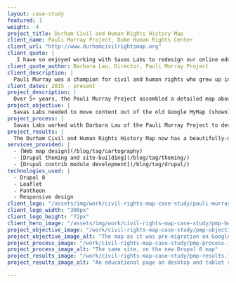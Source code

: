 ```yaml
---
layout: case-study
featured: 1
weight: -4
project_title: Durham Civil and Human Rights History Map
client_name: Pauli Murray Project, Duke Human Rights Center
client_url: "http://www.durhamcivilrightsmap.org"
client_quote: |
   I have so enjoyed working with Savas Labs to redesign our online educational civil and human rights activism map. The Savas Labs staff are knowledgeable, creative problem solvers with a real commitment to Durham and to social justice. The map is now sleek and easier to use, the best since we started it in 2009.
client_quote_author: Barbara Lau, Director, Pauli Murray Project
client_description: |
  Pauli Murray was a champion for civil and human rights who grew up in Durham. Her insights and vision continue to resonate powerfully in our times. To build a better Durham the Pauli Murray Project engages a diversity of residents to lift up the vision and legacy of activist, scholar, feminist, poet, and priest Pauli Murray in order to tackle enduring inequities and injustice in our community.
client_dates: 2015 - present
project_description: |
  Over 5+ years, the Pauli Murray Project assembled a detailed map about Durham's Civil and Human Rights history. But their data was locked in a proprietary Google Map, which broke after an API update. Savas Labs worked with the Pauli Murray Project to create a fresh responsive design to showcase the rich detail of these important stories.
project_objective: |
  Savas Labs needed to move content out of the old Google MyMap (shown), and provide a map which was easy to navigate but also held detailed content for each point, spanning text write-ups, photos, and audio documentary pieces. We also wanted to create a structure that would make it easy for future Duke students working with the Center to add content to the map.
project_process: |
  Savas Labs worked with Barbara Lau of the Pauli Murray Project to develop wireframes for the new site, and built out a custom Drupal 8 theme incorporating maps both on the front page and on individual site pages. We hosted code sprints to get the [Views GeoJSON](https://www.drupal.org/project/views_geojson) module ported to Drupal 8, and even worked on updating Durham's neighborhood descriptions in OpenStreetMap so that the names of historically African-American neighborhoods would show up on the [CartoDB basemap](https://cartodb.com/location-data-services/basemaps/) for the new site and elsewhere.
project_results: |
  The Durham Civil and Human Rights History Map now has a beautifully-designed, and responsive, online home, which visitors and native Durhamites alike can use to tour the city. Savas Labs has also written a [number](/2015/06/10/d8-theming-basics.html) of [highly-viewed](/2015/05/18/mapping-geojson.html) [blog](/2015/09/03/sassy-drupal-theming-part-3.html) [posts](/2015/11/05/drupal-web-mapping.html) documenting what we've learned about Drupal 8 theming and mapping from the project.
services_provided: |
  - [Web map design](/blog/tag/cartography)
  - [Drupal theming and site-building](/blog/tag/theming/)
  - [Drupal contrib module development](/blog/tag/drupal/)
technologies_used: |
  - Drupal 8
  - Leaflet
  - Pantheon
  - Responsive design
client_logo: "/assets/img/work/civil-rights-map-case-study/pauli-murray-logo.png"
client_logo_width: "300px"
client_logo_height: "72px"
client_hero_image: "/assets/img/work/civil-rights-map-case-study/pmp-hero.jpg"
project_objective_image: "/work/civil-rights-map-case-study/pmp-objective.jpg"
project_objective_image_alt: "The map as it was pre-migration on Google Maps"
project_process_image: "/work/civil-rights-map-case-study/pmp-process.jpg"
project_process_image_alt: "The same site, on the new Drupal 8 map"
project_results_image: "/work/civil-rights-map-case-study/pmp-results.jpg"
project_results_image_alt: "An educational page on desktop and tablet screens"

---
```

